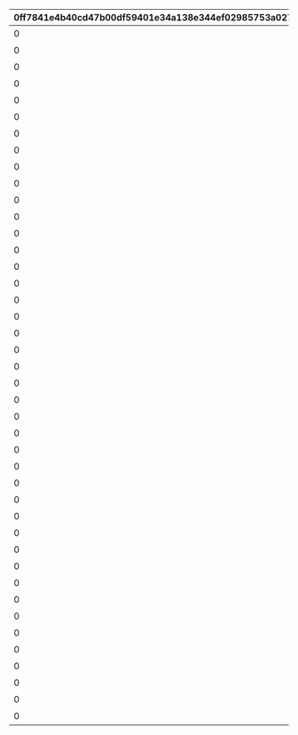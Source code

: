 |0ff7841e4b40cd47b00df59401e34a138e344ef02985753a027c82e756bb63cc|4abd298952c98d67cee3e1ea724a66bac0d3528e5dffaf40a0a7572c5705d0a9|ee8d29bb44427cd0801914df11553d368d1be64c6deb896ddc9554f0bcab7e68|fd828480c903f67823d3cc08dc9033234df33f9af61b71673f73c416a8f717bd|df0cb3a9f12c8afef25e8180d88bcede9a2d10342ea77a79e6aeb9c0891b0297|ed94e181bdd5f3a6c1f93d28d30036c230c02e1b95e4a23d99e6d643f96f902d|2399c75799601501f42769298ec616fdd657adcbf9286063906db3ea5299df0d|6460a89122a8e9b1503071ab80a9afaf8613311ce030173ef2adbc5772da7d82|1431b6a8b08d076c771cbef3f3769056ee853953371b80b421683dc3dcf94515|b8b327a59f4cf45f0ed69a2043532493c272755f177b40c4c5905239ba66f782|10c024da7a72ece561a6dd4067780ff882e8336fa2b1d5e2c47e2f9be3fe5544|54d0af42faed559eb2f9ba7da55540791f87363bb610496f1933e1856bc1649a|c3b852fe6490fb937b8faa08fce5c4051f311d765982db5880d0830a3782be39|25c31606de29e796aa63772531c66efc72d706c7fd2b0a930dd16cbf7329f802|53ceceaabee86c8fa75113abc7df4ef4f92ab84189375f7b28cc4a40a931d062|
| --- | --- | --- | --- | --- | --- | --- | --- | --- | --- | --- | --- | --- | --- | --- |
|0|ヒヨリでっす♪\n元気いっぱいがんばるよ♪|1001|1|1|1.4|0|2|お！\nあそこに困ってそうな人発見！|0|1|0|0|春咲 ひより|ねぇねぇ、騎士クン\n手伝ってあげようよ～|
|0|みんなみたいに\nわたしも強くならなきゃ|1002|1|1|1.4|0|2|大切な人を\n守れるようになりたい…って|0|1|0|0|草野 優衣|わ、わたし、\nなに言ってるんだろ\nあはは…|
|0|フェンシングを始めてみては？|1003|1|1|1.4|0|2|キミに必要な集中力と感性が|0|1|0|0|士条 怜|少しは磨かれると思いますよ。|
|0|ねぇ、にいちゃん！|1004|1|1|1.5|0|2|今日はなにして遊ぶ？|0|1|0|0|穂高 みそぎ|みそぎはねぇ、\nかくれんぼやりたい！|
|0|風宮あかりです|1006|1|1|1.4|0|2|ねぇ…|0|1|0|0|風宮 あかり|私といっしょに…\nいかない？|
|0|出雲宮子なのー|1007|1|1|1.5|0|2|プリンたべたいのー|0|1|0|0|出雲 宮子|食べ物の恨みは怖いのー|
|0|ボクは虹村雪。|1008|1|1|1.4|0|2|キミもボクの美貌に\n吸い寄せられたんだね。|0|1|0|0|虹村 雪|いいよ。\n見られることは運命さ…|
|0|フッ…聞いて後悔するがいい！|1009|1|1|1.4|0|2|我が真名は\nアンネローゼ・フォン・シュテッヒパルム！|0|1|0|0|柊杏奈|人呼んで「疾風の冥姫」!!|
|0|マホマホ王国のプリンセス、\nまほ姫どす|1010|1|1|1.5|0|2|うさぎさん、\n運命の王子はんに巡りあわせてくれて|0|1|0|0|姫宮 真歩|ほんまおおきにやわ～♪|
|0|衣之咲璃乃です！|1011|1|1|1.4|0|2|生き別れたお兄ちゃんを探して\n三千世界！|0|1|0|0|衣之咲 璃乃|ここで会ったが\n100年目～！|
|0|私はハツネ、\n結構強いんだよ。\nきらーん☆|1012|1|1|1.4|0|2|ち、超能力って…\n何のことかな～？|0|1|0|0|柏崎 初音|…って、お願い！\n誰にも言わないでおいて～！|
|0|ちょす！\n美波鈴奈だよ～♪|1016|1|1|1.4|0|2|一応カリスマ読モJKやってまっす！|0|1|0|0|美波 鈴奈|ヒデサイまぢ\nGF（グッドフィーリング）～♪|
|0|はいたーい。\n喜屋武香織さー。|1017|1|1|1.4|0|2|東京は遊園地みたいなところさー|0|1|0|0|喜屋武 香織|でも、沖縄もとってもいいとこさー|
|0|支倉伊緒です。|1018|1|1|1.4|0|2|先生って呼ばれるのは\nくすぐったいから|0|1|0|0|支倉 伊緒|イオちゃんって呼んでね。|
|0|ふえ…？\nミミ、むずかしいこと\nよくわかんない…|1020|1|1|1.5|0|2|あ！/\お兄ちゃ～ん\nまってよ～|0|1|0|0|茜 ミミ|ミミをおいてかないでぇ～|
|0|あ…あの…えっと…\n栗…林…くるみ…です……|1021|1|1|1.5|0|2|あの……\nふぇ……|0|1|0|0|栗林 くるみ|ふぇぇぇぇぇん……|
|0|風宮よりです。\nあああああ！|1022|1|1|1.4|0|2|こんな私に貴重な時間を\n割いていただき、|0|1|0|0|風宮 より|なんてありがとうございます！|
|0|私、アヤネ！\nぷうきちと一緒についてってあげるね！|1023|1|1|1.5|0|2|おにいちゃんどこいくの？\nえ？|0|1|0|0|北条 綾音|私こっち行きたいー\nね、早く早くー|
|0|わっ…わっ…私、\n天野すずめといいます！|1025|1|1|1.4|0|2|ふ、不束者ですが\nどうぞ末永く…って、|0|1|0|0|天野 すずめ|これて何か違う…\nあああすみません！|
|0|……クスクス…私は\n…倉石恵理子……|1027|1|1|1.4|0|2|あなたは…運命の……\n伴侶……|0|1|0|0|倉石 恵理子|離しませんわ………\n絶対に…!!|
|0|佐々木咲恋よ。\nねえ、世の中に無駄なことが\n多すぎると思わない？|1028|1|1|1.4|0|2|その無駄を省くことができれば、\nもっと余裕のある暮らしができるっ！|0|1|0|0|佐々木 咲恋|…そうでしょ？？|
|0|桜井望だよ！\nよろしくねっ|1029|1|1|1.4|0|2|ぇっと…\nキミ、私のこと知らないの?!|0|1|0|0|桜井 望|あはは、\n私もまだまだだなぁ～|
|0|デケデケデンっ！|1030|1|1|1.4|0|2|初めまして、\n私はニノン・ジュベール申すデス！|0|1|0|0|ニノン・ジュベール|ショーグン、\nワタシと一緒に天下統一デース！|
|0|上喜しのぶです。\n手元のドクロが父です。|1031|1|1|1.4|0|2|でもって私の隣にいるのが……\nえ、見えない？|0|1|0|0|上喜 しのぶ|おかしいですね……|
|0|目指すはビッグな\nお笑い芸人だっぺ！|1033|1|1|1.5|0|2|けんども\nそれには足りないモンが…|0|1|0|0|野戸まひる|そう、\nオラのボケに突っ込める相方が…！|
|0|あの…私…綾瀬ゆかりです…\nあの…ごめんなさい！|1034|1|1|1.4|0|2|ちょっと緊張しちゃって…|0|1|0|0|綾瀬 ゆかり|ちょ\nちょっと一杯飲んできます…！|
|0|氷川鏡華…です|1036|1|1|1.5|0|2|知らない人とは話しちゃいけないので|0|1|0|0|氷川 鏡華|これ以上お話しすることは…\nないです！|
|0|柏崎…栞です。|1038|1|1|1.4|0|2|……あ、アラーム。|0|1|0|0|柏崎 栞|私体が弱いから、\n30分に一度休憩しないと\nいけないんです。|
|0|ふ、双葉碧です。|1040|1|1|1.4|0|2|私、一人も友達がいなくて……|0|1|0|0|双葉 碧|野に咲く花が、\n唯一の話相手です。|
|0|三角千歌です。|1042|1|1|1.4|0|2|私の歌声で、\n皆さんが幸せになってくれたらいいなって…|0|1|0|0|三角 千歌|そう思っています。|
|0|安芸真琴だ。|1043|1|1|1.4|0|2|あぁ？\nお前のそいつの仲間か？|0|1|0|0|安芸 真琴|う、疑ってすまなかったな…|
|0|わらわこそは夜を総べる者！|1044|1|1|1.4|0|2|生けとし生ける全ての者よ！|0|1|0|0|イリヤ・オーンスタイン|わらわの偉大な力に\nひれ伏すがいい！\nはっはっは！|
|0|そこで騎士は妖精を乱暴に……|1045|1|1|1.4|0|2|ぐふふふふ……はっ！|0|1|0|0|遠見 空花|ｌク、クウカに何かご用ですか!?|
|0|宮坂たまきにゃ♪\n猫はいいにゃよ？|1046|1|1|1.4|0|2|自由気ままで♪\n寝て遊んで、食べてケンカして…|0|1|0|0|宮坂たまき|う～ん…\n猫ってホントに最高にゃ～♪|
|0|大神美冬よ！|1048|1|1|1.4|0|2|それでは早速クエストに…|0|1|0|0|大神 美冬|…と思ったら\nバイトの時間だ！\nまたあとでね！|
|0|星野静流だよ！|1049|1|1|1.4|0|2|クエストもバトルも\n掃除も洗濯も|0|1|0|0|星野静流|お姉ちゃんがぜ～んぶ\nやってあげるからね！|
|0|アタシは玉泉美咲。|1050|1|1|1.5|0|2|見ての通りの\nセクシー美少女で|0|1|0|0|玉泉美咲|学校では誰もが憧れる\nアイドル的な存在ってやつよ♪|
|0|？？？|1052|1|1|1.4|0|2|？？？？|0|1|0|0|リマ|？？？？|
|0|モニカ・ヴァイスヴィントだ。|1053|1|1|1.5|0|2|菓子でつろうなどと\n稚拙な策を……|0|1|0|0|モニカ・ヴァイスヴィント|そ、そこまでいうなら\nもらってやる|
|0|モニカ・ヴァイスヴィントだ。|1058|1|1|1.5|0|2|菓子でつろうなどと\n稚拙な策を……|0|1|0|0|ペコリーヌ|そ、そこまでいうなら\nもらってやる|
|0|モニカ・ヴァイスヴィントだ。|1059|1|1|1.5|0|2|菓子でつろうなどと\n稚拙な策を……|0|1|0|0|コッコロ|そ、そこまでいうなら\nもらってやる|
|0|モニカ・ヴァイスヴィントだ。|1060|1|1|1.5|0|2|菓子でつろうなどと\n稚拙な策を……|0|1|0|0|キャル|そ、そこまでいうなら\nもらってやる|